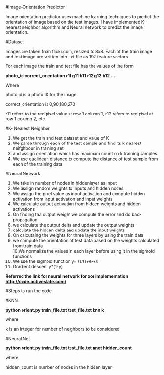 #Image-Orientation Predictor

Image orientation predictor uses machine learning techniques to predict the orientation of image based on the test images.
I have implemented K-nearest neighbor algorithm and Neural network to predict the image orientation.

#Dataset

Images are taken from flickr.com, resized to 8x8. Each of the train image and test image are written into .txt file as 192 feature vectors.

For each image the train and test file has the values of the form  

**photo_id correct_orientation r11 g11 b11 r12 g12 b12 ...**  

Where   

photo id is a photo ID for the image.  

correct_orientation is 0,90,180,270  

r11 refers to the red pixel value at row 1 column 1, r12 refers to red pixel at row 1 column 2, etc  


#K- Nearest Neighbor  

1. We get the train and test dataset and value of K  
2. We parse through each of the test sample and  find its k nearest neifghbour in training set  
3. and assign orientation which has maximum count on k training samples  
4. We use euclidean distance to compute the distance of test sample from each of the training data  


#Neural Network

1. We take in number of nodes in hiddenlayer as input  
2. We assign random weights to inputs and hidden nodes  
3. We assign the pixel value as input activation and compute hidden activation from input activation and input weights  
4. We calculate output activation from hidden weights and hidden activations  
5. On finding tha output weight we compute the error and do back propogation  
6. we calculate the output delta and update the output weights  
7. calculate the hidden delta and update the input weights  
8. On calcutaing the weights for three layers by using the train data  
9. we compute the orientation of test data based on the weights calculated from train data    
10.We normalize the values in each layer before using it in the sigmoid functions    
11. We use the sigmoid function y= (1/(1+e-x))  
12. Gradient descent y*(1-y)  

**Referred the link for neural network for xor implementation http://code.activestate.com/**

#Steps to run the code

#KNN

**python orient.py train_file.txt test_file.txt knn k**

where  

k is an integer for number of neighbors to be considered

#Neural Net

**python orient.py train_file.txt test_file.txt nnet hidden_count**

where  

hidden_count is number of nodes in the hidden layer




